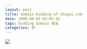 ```yaml
---
layout: post
title: domain bidding of shugui.com
date: 2008-08-05 02:03:42
tags: bidding domain 域名
categories: 好
---
```

<img src="http://farm6.staticflickr.com/5498/9268968572_1ab2af5f88_o.jpg"  />

